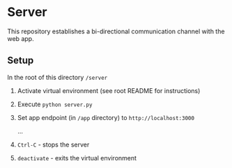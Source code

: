 # Server

This repository establishes a bi-directional communication channel with the web app.

## Setup

In the root of this directory `/server`

1. Activate virtual environment (see root README for instructions)
2. Execute `python server.py`
3. Set app endpoint (in `/app` directory) to `http://localhost:3000`

   ...

4. `Ctrl-C` - stops the server
5. `deactivate` - exits the virtual environment
